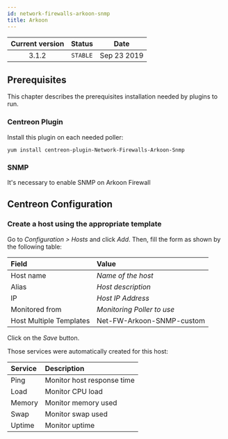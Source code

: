 ```yaml
---
id: network-firewalls-arkoon-snmp
title: Arkoon
---
```


| Current version | Status | Date |
| :-: | :-: | :-: |
| 3.1.2 | `STABLE` | Sep 23 2019 |

## Prerequisites

This chapter describes the prerequisites installation needed by plugins to run.

### Centreon Plugin

Install this plugin on each needed poller:

``` shell
yum install centreon-plugin-Network-Firewalls-Arkoon-Snmp
```

### SNMP

It's necessary to enable SNMP on Arkoon Firewall

## Centreon Configuration

### Create a host using the appropriate template

Go to *Configuration \> Hosts* and click *Add*. Then, fill the form as shown by the following table:

| Field                   | Value                      |
| :---------------------- | :------------------------- |
| Host name               | *Name of the host*         |
| Alias                   | *Host description*         |
| IP                      | *Host IP Address*          |
| Monitored from          | *Monitoring Poller to use* |
| Host Multiple Templates | Net-FW-Arkoon-SNMP-custom  |

Click on the *Save* button.

Those services were automatically created for this host:

| Service | Description                |
| :------ | :------------------------- |
| Ping    | Monitor host response time |
| Load    | Monitor CPU load           |
| Memory  | Monitor memory used        |
| Swap    | Monitor swap used          |
| Uptime  | Monitor uptime             |



